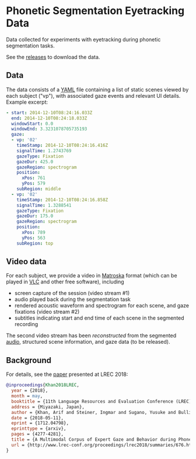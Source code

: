 # Phonetic Segmentation Eyetracking Data

Data collected for experiments with eyetracking during phonetic segmentation tasks.

See the [releases] to download the data.

## Data

The data consists of a [YAML] file containing a list of static scenes viewed by each subject ("vp"), with associated gaze events and relevant UI details.
Example excerpt:

```yaml
- start: 2014-12-10T08:24:16.033Z
  end: 2014-12-10T08:24:18.033Z
  windowStart: 0.0
  windowEnd: 3.3231078705735193
  gaze:
  - vp: '02'
    timeStamp: 2014-12-10T08:24:16.416Z
    signalTime: 1.2743769
    gazeType: Fixation
    gazeDur: 425.0
    gazeRegion: spectrogram
    position:
      xPos: 761
      yPos: 579
    subRegion: middle
  - vp: '02'
    timeStamp: 2014-12-10T08:24:16.858Z
    signalTime: 1.3288541
    gazeType: Fixation
    gazeDur: 175.0
    gazeRegion: spectrogram
    position:
      xPos: 789
      yPos: 563
    subRegion: top
```

## Video data

For each subject, we provide a video in [Matroska] format (which can be played in [VLC] and other free software), including
- screen capture of the session (video stream #1)
- audio played back during the segmentation task
- rendered acoustic waveform and spectrogram for each scene, and gaze fixations (video stream #2)
- subtitles indicating start and end time of each scene in the segmented recording

The second video stream has been *reconstructed* from the segmented [audio], structured scene information, and gaze data (to be released).

## Background

For details, see the [paper] presented at LREC 2018:
```bibtex
@inproceedings{Khan2018LREC,
  year = {2018},
  month = may,
  booktitle = {11th Language Resources and Evaluation Conference (LREC)},
  address = {Miyazaki, Japan},
  author = {Khan, Arif and Steiner, Ingmar and Sugano, Yusuke and Bulling, Andreas and Macdonald, Ross},
  date = {2018-05-11},
  eprint = {1712.04798},
  eprinttype = {arxiv},
  pages = {4277-4281},
  title = {A Multimodal Corpus of Expert Gaze and Behavior during Phonetic Segmentation Tasks},
  url = {http://www.lrec-conf.org/proceedings/lrec2018/summaries/676.html}
}
```

[YAML]: http://yaml.org/
[releases]: https://github.com/m2ci-msp/eyetracking-data/releases
[Matroska]: https://www.matroska.org/
[VLC]: https://www.videolan.org/vlc/
[audio]: src/experiment/northwind_rm.flac
[paper]: http://www.lrec-conf.org/proceedings/lrec2018/summaries/676.html
